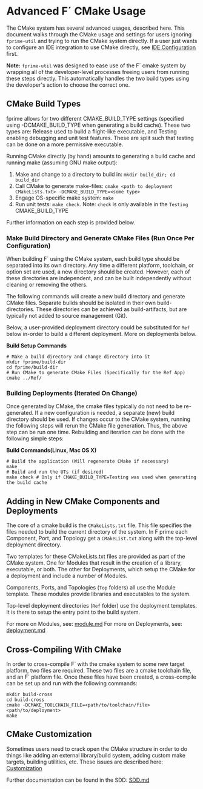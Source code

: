 # Advanced F´ CMake Usage

The CMake system has several advanced usages, described here.  This document walks through the CMake usage and settings
for users ignoring `fprime-util` and trying to run the CMake system directly.  If a user just wants to configure an IDE
integration to use CMake directly, see [IDE Configuration](../dev/configure-ide.md) first.

**Note:** `fprime-util` was designed to ease use of the F´ cmake system by wrapping all of the developer-level processes
           freeing users from running these steps directly. This automatically handles the two build types using the
           developer's action to choose the correct one.

## CMake Build Types

fprime allows for two different CMAKE_BUILD_TYPE settings (specified using -DCMAKE_BUILD_TYPE when generating a build
cache). These two types are: Release used to build a flight-like executable, and Testing enabling debugging and unit
test features.  These are split such that testing can be done on a more permissive executable.

Running CMake directly (by hand) amounts to generating a build cache and running make (assuming GNU make output):

1. Make and change to a directory to build in: `mkdir build_dir; cd build_dir`
2. Call CMake to generate make-files: `cmake <path to deployment CMakeLists.txt> -DCMAKE_BUILD_TYPE=<some type>`
3. Engage OS-specific make system: `make`
4. Run unit tests: `make check`. Note: `check` is only available in the `Testing` CMAKE_BUILD_TYPE

Further information on each step is provided below.

### Make Build Directory and Generate CMake Files (Run Once Per Configuration)

When building F´ using the CMake system, each build type should be separated into its own directory.
Any time a different platform, toolchain, or option set are used, a new directory should be created.
However, each of these directories are independent, and can be built independently without cleaning
or removing the others.

The following commands will create a new build directory and generate CMake files. Separate builds
should be isolated in their own build-directories.  These directories can be achieved as
build-artifacts, but are typically not added to source management (Git).

Below, a user-provided deployment directory could be substituted for `Ref` below in-order to build a
different deployment. More on deployments below.

**Build Setup Commands**

```
# Make a build directory and change directory into it
mkdir fprime/build-dir
cd fprime/build-dir
# Run CMake to generate CMake Files (Specifically for the Ref App)
cmake ../Ref/
```

### Building Deployments (Iterated On Change)

Once generated by CMake, the cmake files typically do not need to be re-generated. If a new configuration is needed, a separate (new) build directory should be used.  If changes occur to the
CMake system, running the following steps will rerun the CMake file generation. Thus, the above
step can be run one time.  Rebuilding and iteration can be done with the following simple steps:

**Build Commands(Linux, Mac OS X)**

```
# Build the application (Will regenerate CMake if necessary)
make
# Build and run the UTs (if desired)
make check # Only if CMAKE_BUILD_TYPE=Testing was used when generating the build cache
```


## Adding in New CMake Components and Deployments

The core of a cmake build is the `CMakeLists.txt` file. This file specifies the files needed to
build the current directory of the system. In F prime each Component, Port, and Topology get a
`CMakeList.txt` along with the top-level deployment directory.

Two templates for these CMakeLists.txt files are provided as part of the CMake system. One for
Modules that result in the creation of a library, executable, or both. The other for Deployments,
which setup the CMake for a deployment and include a number of Modules.

Components, Ports, and Topologies (`Top` folders) all use the Module template. These modules
provide libraries and executables to the system.

Top-level deployment directories (`Ref` folder) use the deployment templates. It is there to setup
the entry point to the build system.

For more on Modules, see: [module.md](https://nasa.github.io/fprime/UsersGuide/api/cmake/module.html)
For more on Deployments, see: [deployment.md](https://nasa.github.io/fprime/UsersGuide/api/cmake/deployment-CMakeLists.txt-template.html)


## Cross-Compiling With CMake

In order to cross-compile F´ with the cmake system to some new target platform, two files are
required. These two files are a cmake toolchain file, and an F´ platform file. Once these files
have been created, a cross-compile can be set up and run with the following commands:

```
mkdir build-cross
cd build-cross
cmake -DCMAKE_TOOLCHAIN_FILE=<path/to/toolchain/file> <path/to/deployment>
make
```

## CMake Customization

Sometimes users need to crack open the CMake structure in order to do things like adding an external
library/build system, adding custom make targets, building utilities, etc. These issues are described
here: [Customization](Customization.md)


Further documentation can be found in the SDD: [SDD.md](https://github.com/nasa/fprime/blob/devel/cmake/docs/sdd.md)